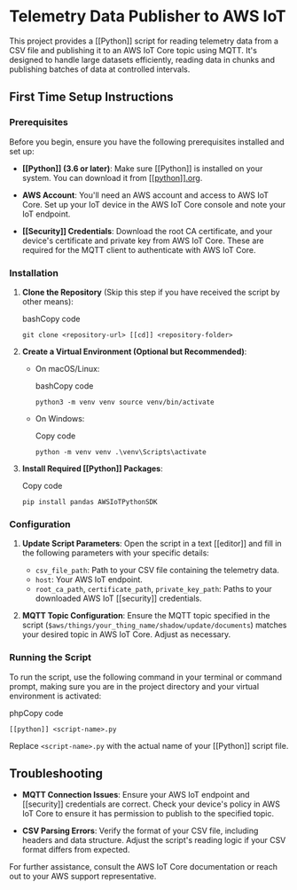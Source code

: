# Telemetry Data Publisher to AWS IoT

This project provides a [[Python]] script for reading telemetry data from a CSV file and publishing it to an AWS IoT Core topic using MQTT. It's designed to handle large datasets efficiently, reading data in chunks and publishing batches of data at controlled intervals.

## First Time Setup Instructions

### Prerequisites

Before you begin, ensure you have the following prerequisites installed and set up:

- **[[Python]] (3.6 or later)**: Make sure [[Python]] is installed on your system. You can download it from [[[python]].org](https://www.[[[[python]]]].org/downloads/).
    
- **AWS Account**: You'll need an AWS account and access to AWS IoT Core. Set up your IoT device in the AWS IoT Core console and note your IoT endpoint.
    
- **[[Security]] Credentials**: Download the root CA certificate, and your device's certificate and private key from AWS IoT Core. These are required for the MQTT client to authenticate with AWS IoT Core.
    

### Installation

1. **Clone the Repository** (Skip this step if you have received the script by other means):
    
    bashCopy code
    
    `git clone <repository-url> [[cd]] <repository-folder>`
    
2. **Create a Virtual Environment (Optional but Recommended)**:
    
    - On macOS/Linux:
        
        bashCopy code
        
        `python3 -m venv venv source venv/bin/activate`
        
    - On Windows:
        
        Copy code
        
        `python -m venv venv .\venv\Scripts\activate`
        
3. **Install Required [[Python]] Packages**:
    
    Copy code
    
    `pip install pandas AWSIoTPythonSDK`
    

### Configuration

1. **Update Script Parameters**: Open the script in a text [[editor]] and fill in the following parameters with your specific details:
    
    - `csv_file_path`: Path to your CSV file containing the telemetry data.
    - `host`: Your AWS IoT endpoint.
    - `root_ca_path`, `certificate_path`, `private_key_path`: Paths to your downloaded AWS IoT [[security]] credentials.
2. **MQTT Topic Configuration**: Ensure the MQTT topic specified in the script (`$aws/things/your_thing_name/shadow/update/documents`) matches your desired topic in AWS IoT Core. Adjust as necessary.
    

### Running the Script

To run the script, use the following command in your terminal or command prompt, making sure you are in the project directory and your virtual environment is activated:

phpCopy code

`[[python]] <script-name>.py`

Replace `<script-name>.py` with the actual name of your [[Python]] script file.

## Troubleshooting

- **MQTT Connection Issues**: Ensure your AWS IoT endpoint and [[security]] credentials are correct. Check your device's policy in AWS IoT Core to ensure it has permission to publish to the specified topic.
    
- **CSV Parsing Errors**: Verify the format of your CSV file, including headers and data structure. Adjust the script's reading logic if your CSV format differs from expected.
    

For further assistance, consult the AWS IoT Core documentation or reach out to your AWS support representative.